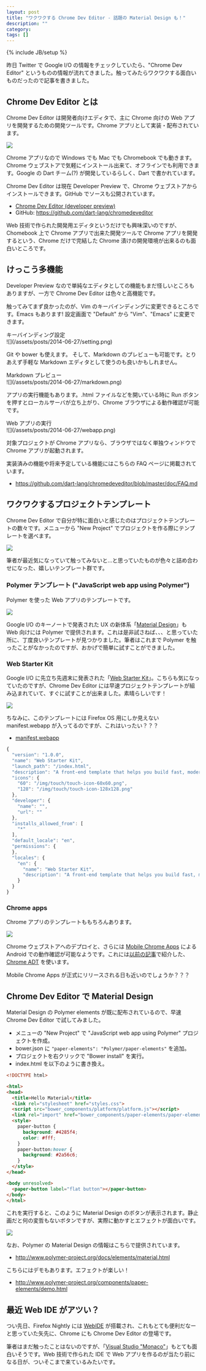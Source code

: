 ```yaml
---
layout: post
title: "ワクワクする Chrome Dev Editor - 話題の Material Design も！"
description: ""
category: 
tags: []
---
```

{% include JB/setup %}

昨日 Twitter で Google I/O の情報をチェックしていたら、"Chrome Dev Editor" というものの情報が流れてきました。触ってみたらワクワクする面白いものだったので記事を書きました。

## Chrome Dev Editor とは

Chrome Dev Editor は開発者向けエディタで、主に Chrome 向けの Web アプリを開発するための開発ツールです。Chrome アプリとして実装・配布されています。

![](/assets/posts/2014-06-27/cde.png)

Chrome アプリなので Windows でも Mac でも Chromebook でも動きます。Chrome ウェブストアで気軽にインストール出来て、オフラインでも利用できます。Google の Dart チーム(?) が開発しているらしく、Dart で書かれています。

Chrome Dev Editor は現在 Developer Preview で、Chrome ウェブストアからインストールできます。GitHub でソースも公開されています。

- [Chrome Dev Editor (developer preview)](https://chrome.google.com/webstore/detail/chrome-dev-editor-develop/pnoffddplpippgcfjdhbmhkofpnaalpg)
- GitHub: <https://github.com/dart-lang/chromedeveditor>

Web 技術で作られた開発用エディタというだけでも興味深いのですが、Chomebook 上で Chrome アプリで出来た開発ツールで Chrome アプリを開発するという、Chrome だけで完結した Chrome 漬けの開発環境が出来るのも面白いところです。

## けっこう多機能

Developer Preview なので単純なエディタとしての機能もまだ怪しいところもありますが、一方で Chrome Dev Editor は色々と高機能です。

触ってみてまず良かったのが、Vim のキーバインディングに変更できるところです。Emacs もあります! 設定画面で "Default" から "Vim"、"Emacs" に変更できます。

<div class="center">キーバインディング設定</div>
![](/assets/posts/2014-06-27/setting.png)
 
Git や bower も使えます。
そして、Markdown のプレビューも可能です。とりあえず手軽な Markdown エディタとして使うのも良いかもしれません。

<div class="center">Markdown プレビュー</div>
![](/assets/posts/2014-06-27/markdown.png)

アプリの実行機能もあります。.html ファイルなどを開いている時に Run ボタンを押すとローカルサーバが立ち上がり、Chrome ブラウザによる動作確認が可能です。

<div class="center">Web アプリの実行</div>
![](/assets/posts/2014-06-27/webapp.png)

対象プロジェクトが Chrome アプリなら、ブラウザではなく単独ウィンドウで Chrome アプリが起動されます。

実装済みの機能や将来予定している機能にはこちらの FAQ ページに掲載されています。

- <https://github.com/dart-lang/chromedeveditor/blob/master/doc/FAQ.md>

## ワクワクするプロジェクトテンプレート

Chrome Dev Editor で自分が特に面白いと感じたのはプロジェクトテンプレートの数々です。メニューから "New Project" でプロジェクトを作る際にテンプレートを選べます。

![](/assets/posts/2014-06-27/project_templ.png)

筆者が最近気になっていて触ってみないと…と思っていたものが色々と詰め合わせになった、嬉しいテンプレート群です。

### Polymer テンプレート ("JavaScript web app using Polymer")

Polymer を使った Web アプリのテンプレートです。

![](/assets/posts/2014-06-27/hellopolymer.png)

Google I/O のキーノートで発表された UX の新体系「[Material Design](http://www.publickey1.jp/blog/14/googleuxmaterial_designgoogle_io_2014.html)」も Web 向けには Polymer で提供されます。これは是非試さねば、、、と思っていた所に、丁度良いテンプレートが見つかりました。筆者はこれまで Polymer を触ったことがなかったのですが、おかげで簡単に試すことができました。

### Web Starter Kit

Google I/O に先立ち先週末に発表された「[Web Starter Kit](https://developers.google.com/web/starter-kit/)」。こちらも気になっていたのですが、Chrome Dev Editor には早速プロジェクトテンプレートが組み込まれていて、すぐに試すことが出来ました。素晴らしいです！

![](/assets/posts/2014-06-27/hellowebstarter.png)

ちなみに、このテンプレートには Firefox OS 用にしか見えない manifest.webapp が入ってるのですが、これはいったい？？？

- [manifest.webapp](https://github.com/dart-lang/chromedeveditor/blob/master/ide/app/lib/templates/web/web_starter_kit/app/manifest.webapp_)

``` javascript
{
  "version": "1.0.0",
  "name": "Web Starter Kit",
  "launch_path": "/index.html",
  "description": "A front-end template that helps you build fast, modern mobile web apps.",
  "icons": {
    "60": "/img/touch/touch-icon-60x60.png",
    "128": "/img/touch/touch-icon-128x128.png"
  },
  "developer": {
    "name": "",
    "url": ""
  },
  "installs_allowed_from": [
    "*"
  ],
  "default_locale": "en",
  "permissions": {
  },
  "locales": {
    "en": {
      "name": "Web Starter Kit",
      "description": "A front-end template that helps you build fast, modern mobile web apps."
    }
  }
}
```

### Chrome apps

Chrome アプリのテンプレートももちろんあります。

![](/assets/posts/2014-06-27/hellochromeapp.png)

Chrome ウェブストアへのデプロイと、さらには [Mobile Chrome Apps](https://github.com/MobileChromeApps/mobile-chrome-apps) による Android での動作確認が可能なようです。これには[以前の記事](http://flatbird.github.io/2014/01/31/mobile-chrome-apps-for-android-in-3-min/)で紹介した、[Chrome ADT](https://github.com/MobileChromeApps/chrome-app-developer-tool/releases) を使います。

Mobile Chrome Apps が正式にリリースされる日も近いのでしょうか？？？

## Chrome Dev Editor で Material Design

Material Design の Polymer elements が既に配布されているので、早速 Chrome Dev Editor で試してみました。

- メニューの "New Project" で "JavaScript web app using Polymer" プロジェクトを作成。
- bower.json に `"paper-elements": "Polymer/paper-elements"` を追加。
- プロジェクトを右クリックで "Bower install" を実行。
- index.html を以下のように書き換え。

``` html
<!DOCTYPE html>

<html>
<head>
  <title>Hello Material</title>
  <link rel="stylesheet" href="styles.css">
  <script src="bower_components/platform/platform.js"></script>
  <link rel="import" href="bower_components/paper-elements/paper-elements.html">
  <style>
    paper-button {
      background: #4285f4;
      color: #fff;
    }
    paper-button:hover {
      background: #2a56c6;
    }
  </style>
</head>

<body unresolved>
  <paper-button label="flat button"></paper-button>
</body>
</html>
```

これを実行すると、このように Material Design のボタンが表示されます。静止画だと何の変哲もないボタンですが、実際に動かすとエフェクトが面白いです。

![](/assets/posts/2014-06-27/material.png)

なお、Polymer の Material Design の情報はこちらで提供されています。

- <http://www.polymer-project.org/docs/elements/material.html>

こちらにはデモもあります。エフェクトが楽しい！

- <http://www.polymer-project.org/components/paper-elements/demo.html>

## 最近 Web IDE がアツい？

つい先日、Firefox Nightly には [WebIDE](http://www.mozilla.jp/blog/entry/10412/) が搭載され、これもとても便利だなーと思っていた矢先に、Chrome にも Chrome Dev Editor の登場です。

筆者はまだ触ったことはないのですが、「[Visual Studio "Monaco"](http://www.buildinsider.net/enterprise/visualstudiomonaco/01)」もとても面白いそうです。Web 技術で作られた IDE で Web アプリを作るのが当たり前になる日が、ついそこまで来ているみたいです。



